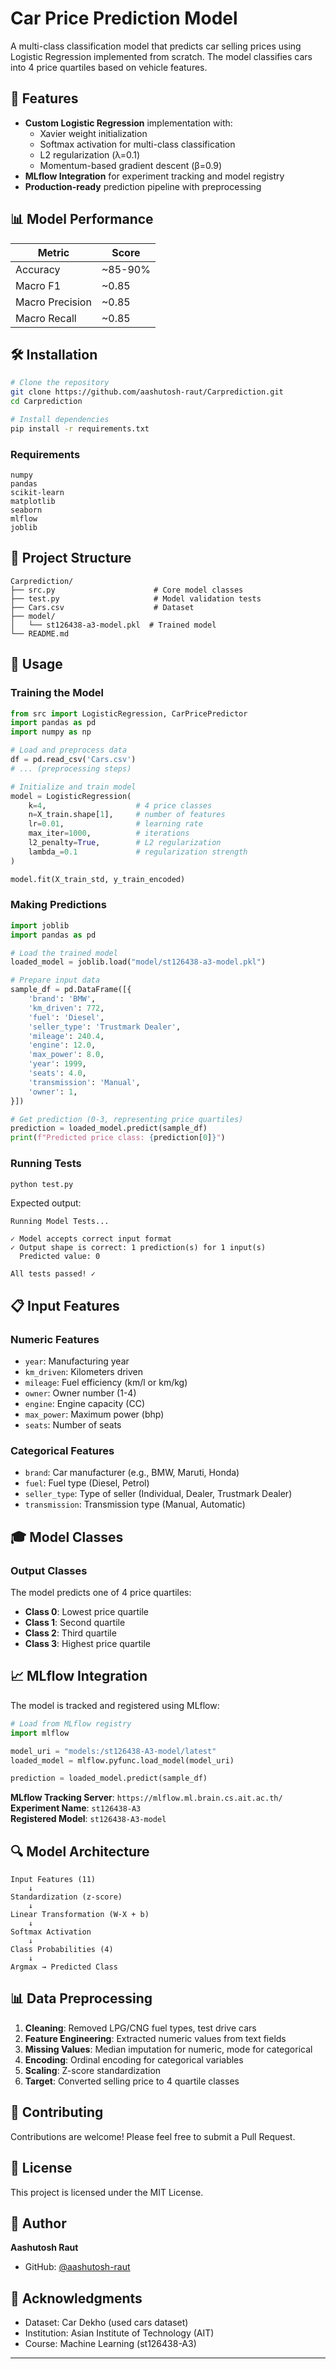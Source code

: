 # Car Price Prediction Model

A multi-class classification model that predicts car selling prices using Logistic Regression implemented from scratch. The model classifies cars into 4 price quartiles based on vehicle features.

## 🚀 Features

- **Custom Logistic Regression** implementation with:
  - Xavier weight initialization
  - Softmax activation for multi-class classification
  - L2 regularization (λ=0.1)
  - Momentum-based gradient descent (β=0.9)
- **MLflow Integration** for experiment tracking and model registry
- **Production-ready** prediction pipeline with preprocessing

## 📊 Model Performance

| Metric | Score |
|--------|-------|
| Accuracy | ~85-90% |
| Macro F1 | ~0.85 |
| Macro Precision | ~0.85 |
| Macro Recall | ~0.85 |

## 🛠️ Installation

```bash
# Clone the repository
git clone https://github.com/aashutosh-raut/Carprediction.git
cd Carprediction

# Install dependencies
pip install -r requirements.txt
```

### Requirements
```
numpy
pandas
scikit-learn
matplotlib
seaborn
mlflow
joblib
```

## 📁 Project Structure

```
Carprediction/
├── src.py                      # Core model classes
├── test.py                     # Model validation tests
├── Cars.csv                    # Dataset
├── model/
│   └── st126438-a3-model.pkl  # Trained model
└── README.md
```

## 🎯 Usage

### Training the Model

```python
from src import LogisticRegression, CarPricePredictor
import pandas as pd
import numpy as np

# Load and preprocess data
df = pd.read_csv('Cars.csv')
# ... (preprocessing steps)

# Initialize and train model
model = LogisticRegression(
    k=4,                    # 4 price classes
    n=X_train.shape[1],     # number of features
    lr=0.01,                # learning rate
    max_iter=1000,          # iterations
    l2_penalty=True,        # L2 regularization
    lambda_=0.1             # regularization strength
)

model.fit(X_train_std, y_train_encoded)
```

### Making Predictions

```python
import joblib
import pandas as pd

# Load the trained model
loaded_model = joblib.load("model/st126438-a3-model.pkl")

# Prepare input data
sample_df = pd.DataFrame([{
    'brand': 'BMW',
    'km_driven': 772,
    'fuel': 'Diesel',
    'seller_type': 'Trustmark Dealer',
    'mileage': 240.4,
    'engine': 12.0,
    'max_power': 8.0,
    'year': 1999,
    'seats': 4.0,
    'transmission': 'Manual',
    'owner': 1,
}])

# Get prediction (0-3, representing price quartiles)
prediction = loaded_model.predict(sample_df)
print(f"Predicted price class: {prediction[0]}")
```

### Running Tests

```bash
python test.py
```

Expected output:
```
Running Model Tests...

✓ Model accepts correct input format
✓ Output shape is correct: 1 prediction(s) for 1 input(s)
  Predicted value: 0

All tests passed! ✓
```

## 📋 Input Features

### Numeric Features
- `year`: Manufacturing year
- `km_driven`: Kilometers driven
- `mileage`: Fuel efficiency (km/l or km/kg)
- `owner`: Owner number (1-4)
- `engine`: Engine capacity (CC)
- `max_power`: Maximum power (bhp)
- `seats`: Number of seats

### Categorical Features
- `brand`: Car manufacturer (e.g., BMW, Maruti, Honda)
- `fuel`: Fuel type (Diesel, Petrol)
- `seller_type`: Type of seller (Individual, Dealer, Trustmark Dealer)
- `transmission`: Transmission type (Manual, Automatic)

## 🎓 Model Classes

### Output Classes
The model predicts one of 4 price quartiles:
- **Class 0**: Lowest price quartile
- **Class 1**: Second quartile
- **Class 2**: Third quartile
- **Class 3**: Highest price quartile

## 📈 MLflow Integration

The model is tracked and registered using MLflow:

```python
# Load from MLflow registry
import mlflow

model_uri = "models:/st126438-A3-model/latest"
loaded_model = mlflow.pyfunc.load_model(model_uri)

prediction = loaded_model.predict(sample_df)
```

**MLflow Tracking Server**: `https://mlflow.ml.brain.cs.ait.ac.th/`  
**Experiment Name**: `st126438-A3`  
**Registered Model**: `st126438-A3-model`

## 🔍 Model Architecture

```
Input Features (11) 
    ↓
Standardization (z-score)
    ↓
Linear Transformation (W·X + b)
    ↓
Softmax Activation
    ↓
Class Probabilities (4)
    ↓
Argmax → Predicted Class
```

## 📊 Data Preprocessing

1. **Cleaning**: Removed LPG/CNG fuel types, test drive cars
2. **Feature Engineering**: Extracted numeric values from text fields
3. **Missing Values**: Median imputation for numeric, mode for categorical
4. **Encoding**: Ordinal encoding for categorical variables
5. **Scaling**: Z-score standardization
6. **Target**: Converted selling price to 4 quartile classes

## 🤝 Contributing

Contributions are welcome! Please feel free to submit a Pull Request.

## 📝 License

This project is licensed under the MIT License.

## 👤 Author

**Aashutosh Raut**
- GitHub: [@aashutosh-raut](https://github.com/aashutosh-raut)

## 🙏 Acknowledgments

- Dataset: Car Dekho (used cars dataset)
- Institution: Asian Institute of Technology (AIT)
- Course: Machine Learning (st126438-A3)

---